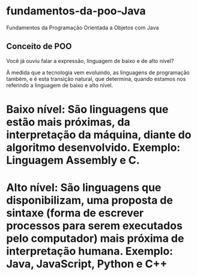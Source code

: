 # fundamentos-da-poo-Java
Fundamentos da Programação Orientada a Objetos com Java

## Conceito de POO
Você já ouviu falar a expressão, linguagem de baixo e de alto nível?

À medida que a tecnologia vem evoluindo, as linguagens de programação também, e é esta transição natural, que determina, quando estamos nos referindo a linguagem de baixo e alto nível.

# Baixo nível: São linguagens que estão mais próximas, da interpretação da máquina, diante do algoritmo desenvolvido. Exemplo: Linguagem Assembly e C.

# Alto nível: São linguagens que disponibilizam, uma proposta de sintaxe (forma de escrever processos para serem executados pelo computador) mais próxima de interpretação humana. Exemplo: Java, JavaScript, Python e C++
